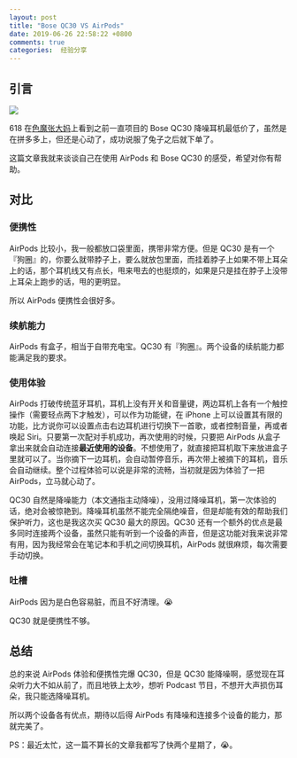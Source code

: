 ```yaml
---
layout: post
title: "Bose QC30 VS AirPods"
date: 2019-06-26 22:58:22 +0800
comments: true
categories:  经验分享
---
```


## 引言

![](https://blog-1251237404.cos.ap-guangzhou.myqcloud.com/20190703175829.png)

618 在[色魔张大妈](https://www.smzdm.com/)上看到之前一直项目的 Bose QC30 降噪耳机最低价了，虽然是在拼多多上，但还是心动了，成功说服了兔子之后就下单了。

这篇文章我就来谈谈自己在使用 AirPods 和  Bose QC30 的感受，希望对你有帮助。

<!--more-->

## 对比

### 便携性

AirPods 比较小，我一般都放口袋里面，携带非常方便。但是 QC30 是有一个『狗圈』的，你要么就带脖子上，要么就放包里面，而挂着脖子上如果不带上耳朵上的话，那个耳机线又有点长，甩来甩去的也挺烦的，如果是只是挂在脖子上没带上耳朵上跑步的话，甩的更明显。

所以 AirPods 便携性会很好多。

### 续航能力

AirPods 有盒子，相当于自带充电宝。QC30 有『狗圈』。两个设备的续航能力都能满足我的要求。

### 使用体验

AirPods 打破传统蓝牙耳机，耳机上没有开关和音量键，两边耳机上各有一个触控操作（需要轻点两下才触发），可以作为功能键，在 iPhone 上可以设置其有限的功能，比方说你可以设置点击右边耳机进行切换下一首歌，或者控制音量，再或者唤起 Siri。只要第一次配对手机成功，再次使用的时候，只要把 AirPods 从盒子拿出来就会自动连接**最近使用的设备**。不想使用了，就直接把耳机取下来放进盒子里就可以了。当你摘下一边耳机，会自动暂停音乐，再次带上被摘下的耳机，音乐会自动继续。整个过程体验可以说是非常的流畅，当初就是因为体验了一把 AirPods，立马就心动了。

QC30 自然是降噪能力（本文通指主动降噪），没用过降噪耳机，第一次体验的话，绝对会被惊艳到。降噪耳机虽然不能完全隔绝噪音，但是却能有效的帮助我们保护听力，这也是我这次买 QC30 最大的原因。QC30 还有一个额外的优点是最多同时连接两个设备，虽然只能有听到一个设备的声音，但是这功能对我来说非常有用，因为我经常会在笔记本和手机之间切换耳机，AirPods 就很麻烦，每次需要手动切换。

### 吐槽

AirPods 因为是白色容易脏，而且不好清理。😭

QC30 就是便携性不够。

## 总结

总的来说 AirPods 体验和便携性完爆 QC30，但是 QC30 能降噪啊，感觉现在耳朵听力大不如从前了，而且地铁上太吵，想听 Podcast 节目，不想开大声损伤耳朵，我只能选降噪耳机。

所以两个设备各有优点，期待以后得 AirPods 有降噪和连接多个设备的能力，那就完美了。

PS：最近太忙，这一篇不算长的文章我都写了快两个星期了，😭。